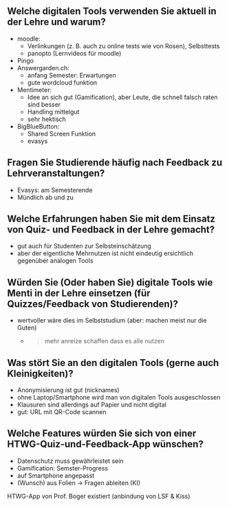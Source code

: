## Welche digitalen Tools verwenden Sie aktuell in der Lehre und warum?
- moodle:
    - Verlinkungen (z. B. auch zu online tests wie von Rosen), Selbsttests
    - panopto (Lernvideos für moodle)
- Pingo
- Answergarden.ch:
    - anfang Semester: Erwartungen
    - gute wordcloud funktion
- Mentimeter:
    - Idee an sich gut (Gamification), aber Leute, die schnell falsch raten sind besser
    - Handling mittelgut
    - sehr hektisch
- BigBlueButton:
    - Shared Screen Funktion 
    - evasys

## Fragen Sie Studierende häufig nach Feedback zu Lehrveranstaltungen?
- Evasys: am Semesterende
- Mündlich ab und zu

## Welche Erfahrungen haben Sie mit dem Einsatz von Quiz- und Feedback in der Lehre gemacht?
- gut auch für Studenten zur Selbsteinschätzung
- aber der eigentliche Mehrnutzen ist nicht eindeutig ersichtlich gegenüber analogen Tools

## Würden Sie (Oder haben Sie) digitale Tools wie Menti in der Lehre einsetzen (für Quizzes/Feedback von Studierenden)?
- wertvoller wäre dies im Selbststudium (aber: machen meist nur die Guten)
  - > mehr anreize schaffen dass es alle nutzen 

## Was stört Sie an den digitalen Tools (gerne auch Kleinigkeiten)?
- Anonymisierung ist gut (nicknames)
- ohne Laptop/Smartphone wird man von digitalen Tools ausgeschlossen
- Klausuren sind allerdings auf Papier und nicht digital 
- gut: URL mit QR-Code scannen

## Welche Features würden Sie sich von einer HTWG-Quiz-und-Feedback-App wünschen?
- Datenschutz muss gewährleistet sein
- Gamification: Semster-Progress
- auf Smartphone angepasst
- (Wunsch) aus Folien -> Fragen ableiten (KI)

HTWG-App von Prof. Boger existiert (anbindung von LSF & Kiss)
